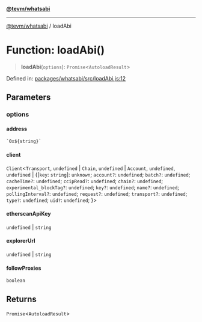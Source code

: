 [**@tevm/whatsabi**](../README.md)

***

[@tevm/whatsabi](../globals.md) / loadAbi

# Function: loadAbi()

> **loadAbi**(`options`): `Promise`\<`AutoloadResult`\>

Defined in: [packages/whatsabi/src/loadAbi.js:12](https://github.com/evmts/compiler/blob/main/packages/whatsabi/src/loadAbi.js#L12)

## Parameters

### options

#### address

`` `0x${string}` ``

#### client

`Client`\<`Transport`, `undefined` \| `Chain`, `undefined` \| `Account`, `undefined`, `undefined` \| \{\[`key`: `string`\]: `unknown`; `account?`: `undefined`; `batch?`: `undefined`; `cacheTime?`: `undefined`; `ccipRead?`: `undefined`; `chain?`: `undefined`; `experimental_blockTag?`: `undefined`; `key?`: `undefined`; `name?`: `undefined`; `pollingInterval?`: `undefined`; `request?`: `undefined`; `transport?`: `undefined`; `type?`: `undefined`; `uid?`: `undefined`; \}\>

#### etherscanApiKey

`undefined` \| `string`

#### explorerUrl

`undefined` \| `string`

#### followProxies

`boolean`

## Returns

`Promise`\<`AutoloadResult`\>
